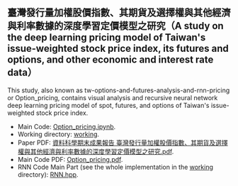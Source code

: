 ## 臺灣發行量加權股價指數、其期貨及選擇權與其他經濟與利率數據的深度學習定價模型之研究（A study on the deep learning pricing model of Taiwan's issue-weighted stock price index, its futures and options, and other economic and interest rate data）
This study, also known as tw-options-and-futures-analysis-and-rnn-pricing or Option_pricing, contains visual analysis and recursive neural network deep learning pricing model of spot, futures, and options of Taiwan's issue-weighted stock price index.
- Main Code: [Option_pricing.ipynb](Option_pricing.ipynb).
- Working directory: [working](Option_pricing/working).
- Paper PDF: [資料科學期末成果報告 臺灣發行量加權股價指數、其期貨及選擇權與其他經濟與利率數據的深度學習定價模型之研究.pdf](資料科學期末成果報告%20臺灣發行量加權股價指數、其期貨及選擇權與其他經濟與利率數據的深度學習定價模型之研究.pdf).
- Main Code PDF: [Option_pricing.pdf](Option_pricing.pdf).
- RNN Code Main Part (see the whole implementation in the [working](Option_pricing/working) directory): [RNN.hpp](Option_pricing/working/RNN.hpp).